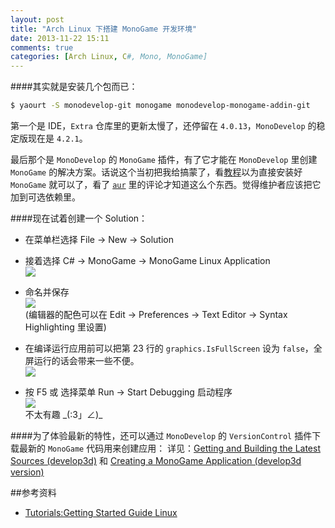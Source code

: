 ```yaml
---
layout: post
title: "Arch Linux 下搭建 MonoGame 开发环境"
date: 2013-11-22 15:11
comments: true
categories: [Arch Linux, C#, Mono, MonoGame]
---
```


####其实就是安装几个包而已：

```bash
$ yaourt -S monodevelop-git monogame monodevelop-monogame-addin-git
```

第一个是 IDE，`Extra` 仓库里的更新太慢了，还停留在 `4.0.13`，`MonoDevelop` 的稳定版现在是 `4.2.1`。   


最后那个是 `MonoDevelop` 的 `MonoGame` 插件，有了它才能在 `MonoDevelop` 里创建 `MonoGame` 的解决方案。话说这个当初把我给搞蒙了，看[教程][tutorial]以为直接安装好 `MonoGame` 就可以了，看了 [`aur`][aur] 里的评论才知道这么个东西。觉得维护者应该把它加到可选依赖里。   

####现在试着创建一个 Solution：   
- 在菜单栏选择 File -> New -> Solution
- 接着选择 C# -> MonoGame -> MonoGame Linux Application   
![](https://dl.dropboxusercontent.com/s/rw8l51u6es27pwi/new_solution.png?dl=1&token_hash=AAGKLEegUiW1nYqUbM67-AX-ZorFtbwGqsFLOQb3U2efNg)  

- 命名并保存   
![](https://dl.dropboxusercontent.com/s/8mkdatzfftk49pw/monogame_sln.png?dl=1&token_hash=AAFMSNjCaOBtuzZPYxjAW-_N_tSRdJ8V1gsLYn_0r1ARFw)  
(编辑器的配色可以在 Edit -> Preferences -> Text Editor -> Syntax Highlighting 里设置)   

- 在编译运行应用前可以把第 23 行的 `graphics.IsFullScreen` 设为 `false`，全屏运行的话会带来一些不便。   
![](https://dl.dropboxusercontent.com/s/l9ic9t3pwq8jifx/code.png?dl=1&token_hash=AAGdbz1QdMFfZq232ndgEoiIzVujxXJDqRYi3q6r_VnKTg)   

- 按 F5 或 选择菜单 Run -> Start Debugging 启动程序   
![](https://dl.dropboxusercontent.com/s/rbk8w0vmc5c3upb/app.png?dl=1&token_hash=AAGgKRA-3BdwOy2kQNBjvhP8f7w0DpNPzEU9PbwSSJ8jfg)   
不太有趣 \_(:3」∠)_

####为了体验最新的特性，还可以通过 `MonoDevelop` 的 `VersionControl` 插件下载最新的 `MonoGame` 代码用来创建应用：
详见：[Getting and Building the Latest Sources (develop3d)][src] 和 [Creating a MonoGame Application (develop3d version)][app]

##参考资料
- [Tutorials:Getting Started Guide Linux][tutorial]



[tutorial]: https://github.com/mono/MonoGame/wiki/Tutorials%3AGetting-Started-Guide-Linux
[aur]: https://aur.archlinux.org/packages/monogame/
[src]: https://github.com/mono/MonoGame/wiki/Tutorials%3AGetting-Started-Guide-Linux#wiki-Getting_and_Building_the_Latest_Sources_develop3d
[app]: https://github.com/mono/MonoGame/wiki/Tutorials%3AGetting-Started-Guide-Linux#wiki-Creating_a_MonoGame_Application_develop3d_version